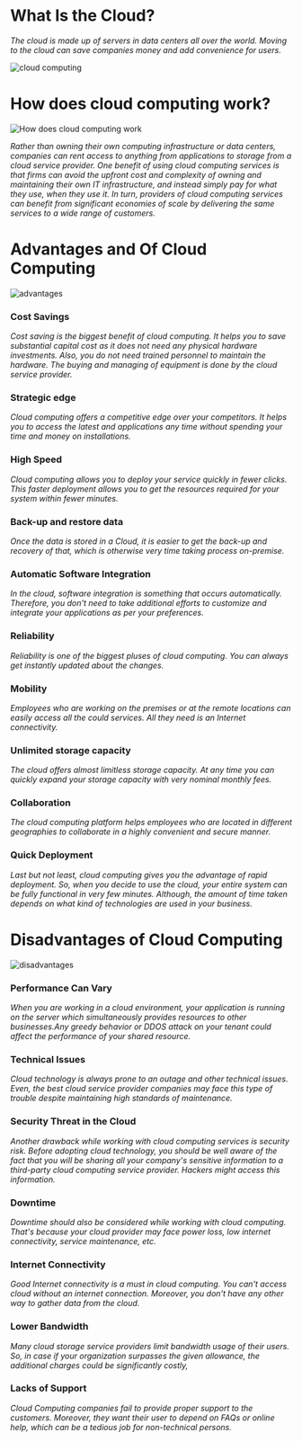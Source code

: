 # What Is the Cloud? 
*The cloud is made up of servers in data centers all over the world. 
Moving to the cloud can save companies money and add convenience for users.*

![cloud computing](https://teaminfocampus.com/infocampus_admin/dist/blog/media/Screen-Shot-2016-11-26-at-4.11.03-pm.png)

# How does cloud computing work?

![How does cloud computing work](https://image.slidesharecdn.com/finalppt1-131003130509-phpapp02/95/cloud-computing-and-storage-10-638.jpg?cb=1380807959)

*Rather than owning their own computing infrastructure or data centers, companies can rent access to anything from 
applications to storage from a cloud service provider.
One benefit of using cloud computing services is that firms can avoid the upfront cost and complexity of owning and maintaining
their own IT infrastructure, and instead simply pay for what they use, when they use it.
In turn, providers of cloud computing services can benefit from significant economies of scale by delivering the 
same services to a wide range of customers.*

# Advantages and Of Cloud Computing

![advantages](https://solutiondots.com/wp-content/uploads/2015/05/Advantage-of-Cloud-Computing-image.png)

### Cost Savings
*Cost saving is the biggest benefit of cloud computing. It helps you to save substantial capital cost as it does not
need any physical hardware investments. Also, you do not need trained personnel to maintain the hardware. The buying
and managing of equipment is done by the cloud service provider.*

### Strategic edge
*Cloud computing offers a competitive edge over your competitors. It helps you to access the latest and applications any
time without spending your time and money on installations.*

### High Speed
*Cloud computing allows you to deploy your service quickly in fewer clicks. This faster deployment allows you to get
the resources required for your system within fewer minutes.*

### Back-up and restore data
*Once the data is stored in a Cloud, it is easier to get the back-up and recovery of that, which is otherwise very
time taking process on-premise.*

### Automatic Software Integration
*In the cloud, software integration is something that occurs automatically. Therefore, you don't need to take additional 
efforts to customize and integrate your applications as per your preferences.*

### Reliability
*Reliability is one of the biggest pluses of cloud computing. You can always get instantly updated about the changes.*

### Mobility
*Employees who are working on the premises or at the remote locations can easily access all the could services. 
All they need is an Internet connectivity.*

### Unlimited storage capacity
*The cloud offers almost limitless storage capacity. At any time you can quickly expand your storage capacity 
with very nominal monthly fees.*

### Collaboration
*The cloud computing platform helps employees who are located in different geographies to collaborate
in a highly convenient and secure manner.*

### Quick Deployment
*Last but not least, cloud computing gives you the advantage of rapid deployment. So, when you decide to use
the cloud, your entire system can be fully functional in very few minutes. Although, the amount of time taken depends on what kind of 
technologies are used in your business.*

# Disadvantages of Cloud Computing
![disadvantages](https://thinkitsolutions.com/wp-content/uploads/2019/02/disadvantages-of-cloud-computing.png)

### Performance Can Vary
*When you are working in a cloud environment, your application is running on the server which simultaneously provides resources to 
other businesses.Any greedy behavior or DDOS attack on your tenant could affect the performance of your shared resource.*

### Technical Issues
*Cloud technology is always prone to an outage and other technical issues. Even, the best cloud service provider companies may face
this type of trouble despite maintaining high standards of maintenance.*

### Security Threat in the Cloud
*Another drawback while working with cloud computing services is security risk. Before adopting cloud technology, you should be
well aware of the fact that you will be sharing all your company's sensitive information to a third-party cloud computing service
provider. Hackers might access this information.*

### Downtime
*Downtime should also be considered while working with cloud computing. That's because your cloud provider may face power loss,
low internet connectivity, service maintenance, etc.*

### Internet Connectivity
*Good Internet connectivity is a must in cloud computing. You can't access cloud without an internet connection.
Moreover, you don't have any other way to gather data from the cloud.*

### Lower Bandwidth
*Many cloud storage service providers limit bandwidth usage of their users. So, in case if your organization surpasses the given
allowance, the additional charges could be significantly costly,*

### Lacks of Support
*Cloud Computing companies fail to provide proper support to the customers. Moreover, they want their user to depend on FAQs or
online help, which can be a tedious job for non-technical persons.*
